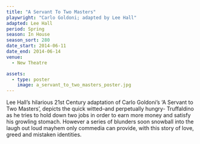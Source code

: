 ```yaml
---
title: "A Servant To Two Masters"
playwright: "Carlo Goldoni; adapted by Lee Hall"
adapted: Lee Hall
period: Spring
season: In House
season_sort: 280
date_start: 2014-06-11
date_end: 2014-06-14
venue:
  - New Theatre

assets:
  - type: poster
    image: a_servant_to_two_masters_poster.jpg
---
```


Lee Hall’s hilarious 21st Century adaptation of Carlo Goldoni’s ‘A Servant to Two Masters’, depicts the quick witted–and perpetually hungry- Truffaldino as he tries to hold down two jobs in order to earn more money and satisfy his growling stomach. However a series of blunders soon snowball into the laugh out loud mayhem only commedia can provide, with this story of love, greed and mistaken identities.